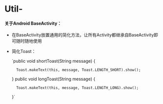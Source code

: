 # Util-
#### 关于Android BaseActivity：
* 在BaseActivity放置通用的简化方法，让所有Activity都继承自BaseActivity即可随时随地使用</br>
* 简化Toast：</br>


    `public void shortToast(String message) {
  
        Toast.makeText(this, message, Toast.LENGTH_SHORT).show();
    }
    public void longToast(String message) {

        Toast.makeText(this, message, Toast.LENGTH_LONG).show();
    }`
    
